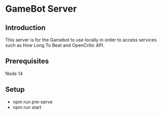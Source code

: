# GameBot Server

## Introduction

This server is for the Gamebot to use locally in order to access services such as How Long To Beat and OpenCritic API.

## Prerequisites

Node 14

## Setup

- npm run pre-serve
- npm run start